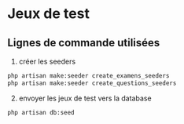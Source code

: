 # Jeux de test
## Lignes de commande utilisées
1. créer les seeders
```bash
php artisan make:seeder create_examens_seeders
php artisan make:seeder create_questions_seeders

```
2. envoyer les jeux de test vers la database
```bash
php artisan db:seed

```